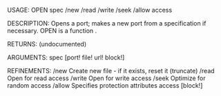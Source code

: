 USAGE:
     OPEN spec /new /read /write /seek /allow access

DESCRIPTION:
     Opens a port; makes a new port from a specification if necessary.
     OPEN is a function .

RETURNS:
    (undocumented)

ARGUMENTS:
    spec [port! file! url! block!]

REFINEMENTS:
    /new
        Create new file - if it exists, reset it (truncate)
    /read
        Open for read access
    /write
        Open for write access
    /seek
        Optimize for random access
    /allow
        Specifies protection attributes
    access [block!]
